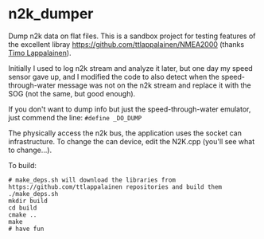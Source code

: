 # n2k_dumper
Dump n2k data on flat files.
This is a sandbox project for testing features of the excellent libray https://github.com/ttlappalainen/NMEA2000 (thanks [Timo Lappalainen](https://github.com/ttlappalainen)).

Initially I used to log n2k stream and analyze it later, but one day my speed sensor gave up, and I modified the code to also detect when the speed-through-water message was not on the n2k stream and replace it with the SOG (not the same, but good enough).

If you don't want to dump info but just the speed-through-water emulator, just commend the line:
`#define _DO_DUMP`

The physically access the n2k bus, the application uses the socket can infrastructure. To change the can device, edit the N2K.cpp (you'll see what to change...).

To build:
```
# make_deps.sh will download the libraries from https://github.com/ttlappalainen repositories and build them
./make_deps.sh
mkdir build
cd build
cmake ..
make
# have fun
```


